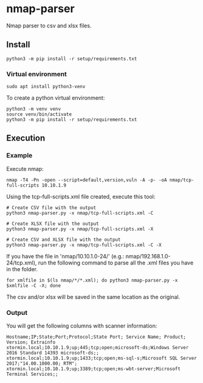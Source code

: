 # nmap-parser
Nmap parser to csv and xlsx files.

## Install

```
python3 -m pip install -r setup/requirements.txt
```

### Virtual environment

```
sudo apt install python3-venv
```

To create a python virtual environment:

```
python3 -m venv venv
source venv/bin/activate
python3 -m pip install -r setup/requirements.txt
```

## Execution

### Example

Execute nmap:

```
nmap -T4 -Pn -open --script=default,version,vuln -A -p- -oA nmap/tcp-full-scripts 10.10.1.9
```

Using the tcp-full-scripts.xml file created, execute this tool:

```
# Create CSV file with the output
python3 nmap-parser.py -x nmap/tcp-full-scripts.xml -C

# Create XLSX file with the output
python3 nmap-parser.py -x nmap/tcp-full-scripts.xml -X

# Create CSV and XLSX file with the output
python3 nmap-parser.py -x nmap/tcp-full-scripts.xml -C -X       
```

If you have the file in 'nmap/10.10.1.0-24/' (e.g.: nmap/192.168.1.0-24/tcp.xml), run the following command to parse all the .xml files you have in the folder.

```
for xmlfile in $(ls nmap/*/*.xml); do python3 nmap-parser.py -x $xmlfile -C -X; done
```

The csv and/or xlsx will be saved in the same location as the original.

### Output

You will get the following columns with scanner information:

```
Hostname;IP;State;Port;Protocol;State Port; Service Name; Product; Version; Extrainfo
xtormin.local;10.10.1.9;up;445;tcp;open;microsoft-ds;Windows Server 2016 Standard 14393 microsoft-ds;;
xtormin.local;10.10.1.9;up;1433;tcp;open;ms-sql-s;Microsoft SQL Server 2017;"14.00.1000.00; RTM";
xtormin.local;10.10.1.9;up;3389;tcp;open;ms-wbt-server;Microsoft Terminal Services;;
```